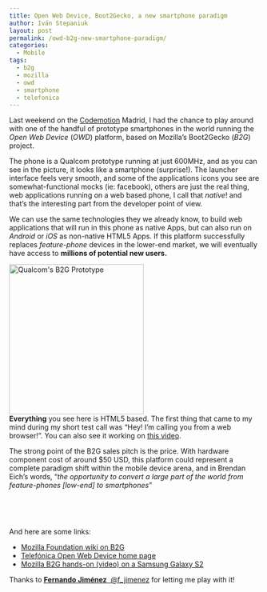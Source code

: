 ```yaml
---
title: Open Web Device, Boot2Gecko, a new smartphone paradigm
author: Iván Stepaniuk
layout: post
permalink: /owd-b2g-new-smartphone-paradigm/
categories:
  - Mobile
tags:
  - b2g
  - mozilla
  - owd
  - smartphone
  - telefonica
---
```

<div>
  <p>
    Last weekend on the <a href="http://codemotion.es/">Codemotion</a> Madrid, I had the chance to play around with one of the handful of prototype smartphones in the world running the <em>Open Web Device</em> (<em>OWD</em>) platform, based on Mozilla&#8217;s Boot2Gecko (<em>B2G</em>) project.
  </p>
  
  <p>
    The phone is a Qualcom prototype running at just 600MHz, and as you can see in the picture, it looks like a smartphone (surprise!). The launcher interface feels very smooth, and some of the applications icons you see are somewhat-functional mocks (ie: facebook), others are just the real thing, web applications running on a web based phone, I call that <em>native</em>! and that&#8217;s the interesting part from the developer point of view.
  </p>
  
  <p>
    We can use the same technologies they we already know, to build web applications that will run in this phone as native Apps, but can also run on <em>Android</em> or <em>iOS</em> as non-native HTML5 Apps. If this platform successfully replaces <em>feature-phone</em> devices in the lower-end market, we will eventually have access to <strong>millions of potential new users.</strong>
  </p>
  
  <p>
    <a href="http://blog.istepaniuk.com/wp-content/uploads/qualcom-b2g.jpg"><img class="alignleft size-medium wp-image-37" title="Qualcom's B2G Prototype" src="http://blog.istepaniuk.com/wp-content/uploads/qualcom-b2g-269x300.jpg" alt="Qualcom's B2G Prototype" width="269" height="300" /></a><br /> <strong>Everything</strong> you see here is HTML5 based. The first thing that came to my mind during my short test call was &#8220;Hey! I&#8217;m calling you from a web browser!&#8221;. You can also see it working on <a href="http://www.youtube.com/watch?v=Q2NvLmmhOM8" target="_blank">this video</a>.
  </p>
  
  <p>
    The strong point of the B2G sales pitch is the price. With hardware component cost of around $50 USD, this platform could represent a complete paradigm shift within the mobile device arena, and in Brendan Eich&#8217;s words, &#8220;<em>the opportunity to convert a large part of the world from  feature-phones [low-end] to smartphones</em>&#8221;
  </p>
  
  <p>
    &nbsp;
  </p>
  
  <p>
    &nbsp;
  </p>
  
  <p>
    And here are some links:
  </p>
  
  <ul>
    <li>
      <a href="https://wiki.mozilla.org/B2G">Mozilla Foundation wiki on B2G</a>
    </li>
    <li>
      <a href="http://www.openwebdevice.com/">Telefónica Open Web Device home page</a>
    </li>
    <li>
      <a href="http://www.engadget.com/2012/02/28/mozilla-boot-to-gecko-hands-on-video/">Mozilla B2G hands-on (video) on a Samsung Galaxy S2</a>
    </li>
  </ul>
  
  <p>
    Thanks to <a href="http://twitter.com/f_jimenez"><strong>Fernando Jiménez</strong> ‏ @f_jimenez</a> for letting me play with it!
  </p>
</div>
